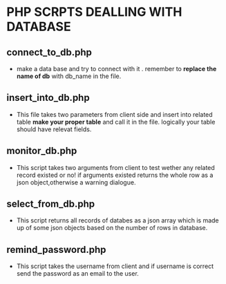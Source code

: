 # PHP SCRPTS DEALLING WITH DATABASE
## connect_to_db.php
- make a data base and try to connect with it . remember to **replace the name of db** with db_name in the file.
  
## insert_into_db.php
- This file takes two parameters from client side and insert into related table **make your proper table** and call it in the file. logically your table should have relevat fields.
 
## monitor_db.php
- This script takes two arguments from client to test wether any related record existed or no! if arguments existed returns the whole row as a json object,otherwise a warning dialogue.

## select_from_db.php
- This script returns all records of databes as a json array which is made up of some json objects based on the number of rows in database.

## remind_password.php
- This script takes the username from client and if username is correct send the password as an email to the user.

